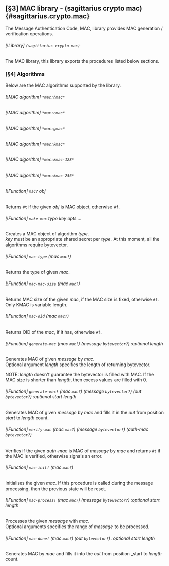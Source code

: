 [§3] MAC library - (sagittarius crypto mac) {#sagittarius.crypto.mac}
------------------------------------------------------

The Message Authentication Code, MAC, library provides MAC 
generation / verification operations.

###### [!Library] `(sagittarius crypto mac)`

The MAC library, this library exports the procedures listed
below sections.

### [§4] Algorithms

Below are the MAC algorithms supported by the library.

###### [!MAC algorithm] `*mac:hmac*`
###### [!MAC algorithm] `*mac:cmac*`
###### [!MAC algorithm] `*mac:gmac*`
###### [!MAC algorithm] `*mac:kmac*`
###### [!MAC algorithm] `*mac:kmac-128*`
###### [!MAC algorithm] `*mac:kmac-256*`

###### [!Function] `mac?` _obj_

Returns `#t` if the given _obj_ is MAC object, otherwise `#f`.

###### [!Function] `make-mac` _type_ _key_ _opts_ _..._

Creates a MAC object of algorithm _type_.  
_key_ must be an appropriate shared secret per _type_. At this moment,
all the algorithms require bytevector.

###### [!Function] `mac-type` (_mac_ `mac?`)

Returns the type of given _mac_.

###### [!Function] `mac-mac-size` (_mac_ `mac?`)

Returns MAC size of the given _mac_, if the MAC size is fixed, 
otherwise `#f`.  
Only KMAC is variable length.

###### [!Function] `mac-oid` (_mac_ `mac?`)

Returns OID of the _mac_, if it has, otherwise `#f`.

###### [!Function] `generate-mac` (_mac_ `mac?`) (_message_ `bytevector?`) :optional _length_

Generates MAC of given _message_ by _mac_.  
Optional argument _length_ specifies the length of returning bytevector.

NOTE: _length_ doesn't guarantee the bytevector is filled with MAC. If the
MAC size is shorter than _length_, then excess values are filled with 0.

###### [!Function] `generate-mac!` (_mac_ `mac?`) (_message_ `bytevector?`) (_out_ `bytevector?`) :optional _start_ _length_

Generates MAC of given _message_ by _mac_ and fills it in the _out_ from
position _start_ to _length_ count.

###### [!Function] `verify-mac` (_mac_ `mac?`) (_message_ `bytevector?`) (_auth-mac_ `bytevector?`)

Verifies if the given _auth-mac_ is MAC of _message_ by _mac_ and returns `#t`
if the MAC is verified, otherwise signals an error.

###### [!Function] `mac-init!` (_mac_ `mac?`)

Initialises the given _mac_. If this procedure is called during the
message processing, then the previous state will be reset.

###### [!Function] `mac-process!` (_mac_ `mac?`) (_message_ `bytevector?`) :optional _start_ _length_

Processes the given _message_ with _mac_.  
Optional arguments specifies the range of _message_ to be processed.

###### [!Function] `mac-done!` (_mac_ `mac?`) (_out_ `bytevector?`) :optional _start_ _length_

Generates MAC by _mac_ and fills it into the _out_ from position
_start to _length_ count.
